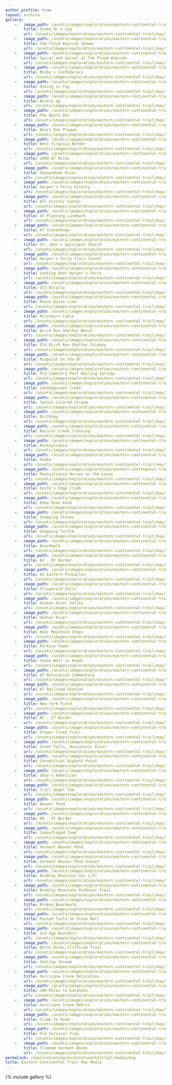 ```yaml
---
author_profile: true
layout: archive
gallery:
    -   image_path: /assets/images/exploration/eastern-continental-trail/may/small/1-1.jpg
        title: Snake On a Log
        url: /assets/images/exploration/eastern-continental-trail/may/large/1-1.jpg
    -   image_path: /assets/images/exploration/eastern-continental-trail/may/small/1-2.jpg
        title: Tom Floyd Wayside Shower
        url: /assets/images/exploration/eastern-continental-trail/may/large/1-2.jpg
    -   image_path: /assets/images/exploration/eastern-continental-trail/may/small/1-3.jpg
        title: Spiral and Swivel at Tom Floyd Wayside
        url: /assets/images/exploration/eastern-continental-trail/may/large/1-3.jpg
    -   image_path: /assets/images/exploration/eastern-continental-trail/may/small/1-4.jpg
        title: Mosby's Confederacy
        url: /assets/images/exploration/eastern-continental-trail/may/large/1-4.jpg
    -   image_path: /assets/images/exploration/eastern-continental-trail/may/small/3-1.jpg
        title: Hiking in Fog
        url: /assets/images/exploration/eastern-continental-trail/may/large/3-1.jpg
    -   image_path: /assets/images/exploration/eastern-continental-trail/may/small/3-2.jpg
        title: Buckle Up
        url: /assets/images/exploration/eastern-continental-trail/may/large/3-2.jpg
    -   image_path: /assets/images/exploration/eastern-continental-trail/may/small/3-3.jpg
        title: The Bears Den
        url: /assets/images/exploration/eastern-continental-trail/may/large/3-3.jpg
    -   image_path: /assets/images/exploration/eastern-continental-trail/may/small/3-4.jpg
        title: Bears Den Plaque
        url: /assets/images/exploration/eastern-continental-trail/may/large/3-4.jpg
    -   image_path: /assets/images/exploration/eastern-continental-trail/may/small/3-5.jpg
        title: West Virginia Border
        url: /assets/images/exploration/eastern-continental-trail/may/large/3-5.jpg
    -   image_path: /assets/images/exploration/eastern-continental-trail/may/small/3-6.jpg
        title: 1000 AT Miles
        url: /assets/images/exploration/eastern-continental-trail/may/large/3-6.jpg
    -   image_path: /assets/images/exploration/eastern-continental-trail/may/small/4-1.jpg
        title: Shenandoah River
        url: /assets/images/exploration/eastern-continental-trail/may/large/4-1.jpg
    -   image_path: /assets/images/exploration/eastern-continental-trail/may/small/4-2.jpg
        title: Harper's Ferry History
        url: /assets/images/exploration/eastern-continental-trail/may/large/4-2.jpg
    -   image_path: /assets/images/exploration/eastern-continental-trail/may/small/4-3.jpg
        title: ATC Visitor Center
        url: /assets/images/exploration/eastern-continental-trail/may/large/4-3.jpg
    -   image_path: /assets/images/exploration/eastern-continental-trail/may/small/4-4.jpg
        title: AT Planning Landmark
        url: /assets/images/exploration/eastern-continental-trail/may/large/4-4.jpg
    -   image_path: /assets/images/exploration/eastern-continental-trail/may/small/4-5.jpg
        title: AT Stonehenge
        url: /assets/images/exploration/eastern-continental-trail/may/large/4-5.jpg
    -   image_path: /assets/images/exploration/eastern-continental-trail/may/small/4-6.jpg
        title: St. John's Episcopal Church
        url: /assets/images/exploration/eastern-continental-trail/may/large/4-6.jpg
    -   image_path: /assets/images/exploration/eastern-continental-trail/may/small/4-7.jpg
        title: Harper's Ferry Train Tunnel
        url: /assets/images/exploration/eastern-continental-trail/may/large/4-7.jpg
    -   image_path: /assets/images/exploration/eastern-continental-trail/may/small/4-8.jpg
        title: Looking Over Harper's Ferry
        url: /assets/images/exploration/eastern-continental-trail/may/large/4-8.jpg
    -   image_path: /assets/images/exploration/eastern-continental-trail/may/small/5-1.jpg
        title: Old Bicycle
        url: /assets/images/exploration/eastern-continental-trail/may/large/5-1.jpg
    -   image_path: /assets/images/exploration/eastern-continental-trail/may/small/5-2.jpg
        title: Mason Dixie Line
        url: /assets/images/exploration/eastern-continental-trail/may/large/5-2.jpg
    -   image_path: /assets/images/exploration/eastern-continental-trail/may/small/6-1.jpg
        title: Milesburn Cabin
        url: /assets/images/exploration/eastern-continental-trail/may/large/6-1.jpg
    -   image_path: /assets/images/exploration/eastern-continental-trail/may/small/6-2.jpg
        title: Birch Run Shelter Bench
        url: /assets/images/exploration/eastern-continental-trail/may/large/6-2.jpg
    -   image_path: /assets/images/exploration/eastern-continental-trail/may/small/6-3.jpg
        title: Old Birch Run Shelter Chimney
        url: /assets/images/exploration/eastern-continental-trail/may/large/6-3.jpg
    -   image_path: /assets/images/exploration/eastern-continental-trail/may/small/6-4.jpg
        title: Midpoint on the AT
        url: /assets/images/exploration/eastern-continental-trail/may/large/6-4.jpg
    -   image_path: /assets/images/exploration/eastern-continental-trail/may/small/7-1.jpg
        title: Old Cemetery Past Boiling Springs
        url: /assets/images/exploration/eastern-continental-trail/may/large/7-1.jpg
    -   image_path: /assets/images/exploration/eastern-continental-trail/may/small/7-2.jpg
        title: Conodoguinet Creek
        url: /assets/images/exploration/eastern-continental-trail/may/large/7-2.jpg
    -   image_path: /assets/images/exploration/eastern-continental-trail/may/small/9-1.jpg
        title: Tannin Colored Stream
        url: /assets/images/exploration/eastern-continental-trail/may/large/9-1.jpg
    -   image_path: /assets/images/exploration/eastern-continental-trail/may/small/9-2.jpg
        title: Birthday
        url: /assets/images/exploration/eastern-continental-trail/may/large/9-2.jpg
    -   image_path: /assets/images/exploration/eastern-continental-trail/may/small/10-1.jpg
        title: Natural Creek Crossing
        url: /assets/images/exploration/eastern-continental-trail/may/large/10-1.jpg
    -   image_path: /assets/images/exploration/eastern-continental-trail/may/small/10-2.jpg
        title: Rocksylvania
        url: /assets/images/exploration/eastern-continental-trail/may/large/10-2.jpg
    -   image_path: /assets/images/exploration/eastern-continental-trail/may/small/10-3.jpg
        title: Snake
        url: /assets/images/exploration/eastern-continental-trail/may/large/10-3.jpg
    -   image_path: /assets/images/exploration/eastern-continental-trail/may/small/11-1.jpg
        title: Pennsylvania Horses on the Loose
        url: /assets/images/exploration/eastern-continental-trail/may/large/11-1.jpg
    -   image_path: /assets/images/exploration/eastern-continental-trail/may/small/12-1.jpg
        title: Knife's Edge Climb
        url: /assets/images/exploration/eastern-continental-trail/may/large/12-1.jpg
    -   image_path: /assets/images/exploration/eastern-continental-trail/may/small/12-2.jpg
        title: Bake Oven Knob
        url: /assets/images/exploration/eastern-continental-trail/may/large/12-2.jpg
    -   image_path: /assets/images/exploration/eastern-continental-trail/may/small/15-1.jpg
        title: Stepping Stones
        url: /assets/images/exploration/eastern-continental-trail/may/large/15-1.jpg
    -   image_path: /assets/images/exploration/eastern-continental-trail/may/small/16-1.jpg
        title: Snapping Turtle
        url: /assets/images/exploration/eastern-continental-trail/may/large/16-1.jpg
    -   image_path: /assets/images/exploration/eastern-continental-trail/may/small/16-2.jpg
        title: Boardwalk
        url: /assets/images/exploration/eastern-continental-trail/may/large/16-2.jpg
    -   image_path: /assets/images/exploration/eastern-continental-trail/may/small/16-3.jpg
        title: NJ - NY Border
        url: /assets/images/exploration/eastern-continental-trail/may/large/16-3.jpg
    -   image_path: /assets/images/exploration/eastern-continental-trail/may/small/16-4.jpg
        title: At Eastern Pinnacles
        url: /assets/images/exploration/eastern-continental-trail/may/large/16-4.jpg
    -   image_path: /assets/images/exploration/eastern-continental-trail/may/small/17-1.jpg
        title: Fitzgerald Falls
        url: /assets/images/exploration/eastern-continental-trail/may/large/17-1.jpg
    -   image_path: /assets/images/exploration/eastern-continental-trail/may/small/17-2.jpg
        title: Hudson River Valley
        url: /assets/images/exploration/eastern-continental-trail/may/large/17-2.jpg
    -   image_path: /assets/images/exploration/eastern-continental-trail/may/small/17-3.jpg
        title: Hudson River
        url: /assets/images/exploration/eastern-continental-trail/may/large/17-3.jpg
    -   image_path: /assets/images/exploration/eastern-continental-trail/may/small/17-4.jpg
        title: Bear Mountain Steps
        url: /assets/images/exploration/eastern-continental-trail/may/large/17-4.jpg
    -   image_path: /assets/images/exploration/eastern-continental-trail/may/small/17-5.jpg
        title: Perkins Tower
        url: /assets/images/exploration/eastern-continental-trail/may/large/17-5.jpg
    -   image_path: /assets/images/exploration/eastern-continental-trail/may/small/18-1.jpg
        title: Stone Wall in Woods
        url: /assets/images/exploration/eastern-continental-trail/may/large/18-1.jpg
    -   image_path: /assets/images/exploration/eastern-continental-trail/may/small/18-2.jpg
        title: AT Relocation Commentary
        url: /assets/images/exploration/eastern-continental-trail/may/large/18-2.jpg
    -   image_path: /assets/images/exploration/eastern-continental-trail/may/small/19-1.jpg
        title: AT Railroad Station
        url: /assets/images/exploration/eastern-continental-trail/may/large/19-1.jpg
    -   image_path: /assets/images/exploration/eastern-continental-trail/may/small/19-2.jpg
        title: New York Field
        url: /assets/images/exploration/eastern-continental-trail/may/large/19-2.jpg
    -   image_path: /assets/images/exploration/eastern-continental-trail/may/small/19-3.jpg
        title: NY - CT Border
        url: /assets/images/exploration/eastern-continental-trail/may/large/19-3.jpg
    -   image_path: /assets/images/exploration/eastern-continental-trail/may/small/20-1.jpg
        title: Flower-lined Trail
        url: /assets/images/exploration/eastern-continental-trail/may/large/20-1.jpg
    -   image_path: /assets/images/exploration/eastern-continental-trail/may/small/20-2.jpg
        title: Great Falls, Housatonic River
        url: /assets/images/exploration/eastern-continental-trail/may/large/20-2.jpg
    -   image_path: /assets/images/exploration/eastern-continental-trail/may/small/21-1.jpg
        title: Connecticut Highest Point
        url: /assets/images/exploration/eastern-continental-trail/may/large/21-1.jpg
    -   image_path: /assets/images/exploration/eastern-continental-trail/may/small/21-2.jpg
        title: Shay's Rebellion
        url: /assets/images/exploration/eastern-continental-trail/may/large/21-2.jpg
    -   image_path: /assets/images/exploration/eastern-continental-trail/may/small/26-1.jpg
        title: Trail Angel Tom
        url: /assets/images/exploration/eastern-continental-trail/may/large/26-1.jpg
    -   image_path: /assets/images/exploration/eastern-continental-trail/may/small/26-2.jpg
        title: Beaver Pond
        url: /assets/images/exploration/eastern-continental-trail/may/large/26-2.jpg
    -   image_path: /assets/images/exploration/eastern-continental-trail/may/small/26-3.jpg
        title: MA - VT Border
        url: /assets/images/exploration/eastern-continental-trail/may/large/26-3.jpg
    -   image_path: /assets/images/exploration/eastern-continental-trail/may/small/27-1.jpg
        title: Camouflaged Toad
        url: /assets/images/exploration/eastern-continental-trail/may/large/27-1.jpg
    -   image_path: /assets/images/exploration/eastern-continental-trail/may/small/27-2.jpg
        title: Vermont Beaver Pond
        url: /assets/images/exploration/eastern-continental-trail/may/large/27-2.jpg
    -   image_path: /assets/images/exploration/eastern-continental-trail/may/small/27-3.jpg
        title: Vermont Beaver Pond Sunset
        url: /assets/images/exploration/eastern-continental-trail/may/large/27-3.jpg
    -   image_path: /assets/images/exploration/eastern-continental-trail/may/small/28-1.jpg
        title: Bromley Mountain Ski Lift
        url: /assets/images/exploration/eastern-continental-trail/may/large/28-1.jpg
    -   image_path: /assets/images/exploration/eastern-continental-trail/may/small/28-2.jpg
        title: Bromley Mountain Pushover Trail
        url: /assets/images/exploration/eastern-continental-trail/may/large/28-2.jpg
    -   image_path: /assets/images/exploration/eastern-continental-trail/may/small/29-1.jpg
        title: Broken Boardwalk
        url: /assets/images/exploration/eastern-continental-trail/may/large/29-1.jpg
    -   image_path: /assets/images/exploration/eastern-continental-trail/may/small/29-2.jpg
        title: Rusted Tools on Stone Wall
        url: /assets/images/exploration/eastern-continental-trail/may/large/29-2.jpg
    -   image_path: /assets/images/exploration/eastern-continental-trail/may/small/29-3.jpg
        title: Ice Age Boulders
        url: /assets/images/exploration/eastern-continental-trail/may/large/29-3.jpg
    -   image_path: /assets/images/exploration/eastern-continental-trail/may/small/29-4.jpg
        title: White Rocks Cliffside Trail
        url: /assets/images/exploration/eastern-continental-trail/may/large/29-4.jpg
    -   image_path: /assets/images/exploration/eastern-continental-trail/may/small/29-5.jpg
        title: Shallow Stream
        url: /assets/images/exploration/eastern-continental-trail/may/large/29-5.jpg
    -   image_path: /assets/images/exploration/eastern-continental-trail/may/small/30-1.jpg
        title: Hurricane Irene Relocation
        url: /assets/images/exploration/eastern-continental-trail/may/large/30-1.jpg
    -   image_path: /assets/images/exploration/eastern-continental-trail/may/small/30-2.jpg
        title: 500 Miles to Katahdin
        url: /assets/images/exploration/eastern-continental-trail/may/large/30-2.jpg
    -   image_path: /assets/images/exploration/eastern-continental-trail/may/small/30-3.jpg
        title: Hurricane Irene Debris
        url: /assets/images/exploration/eastern-continental-trail/may/large/30-3.jpg
    -   image_path: /assets/images/exploration/eastern-continental-trail/may/small/31-1.jpg
        title: Climb to Road
        url: /assets/images/exploration/eastern-continental-trail/may/large/31-1.jpg
    -   image_path: /assets/images/exploration/eastern-continental-trail/may/small/31-2.jpg
        title: Old Survivor Tree
        url: /assets/images/exploration/eastern-continental-trail/may/large/31-2.jpg
    -   image_path: /assets/images/exploration/eastern-continental-trail/may/small/31-3.jpg
        title: Trimmed Vermont Woods
        url: /assets/images/exploration/eastern-continental-trail/may/large/31-3.jpg
permalink: /exploration/easterncontinentaltrail/media/may
title: Eastern Continental Trail May Media
---
```

<style type="text/css" rel="stylesheet">
@media (min-width: 37.5em) {
    figure img {
        height: 8em;
        object-fit: cover
    }
}
</style>
{% include gallery %}
